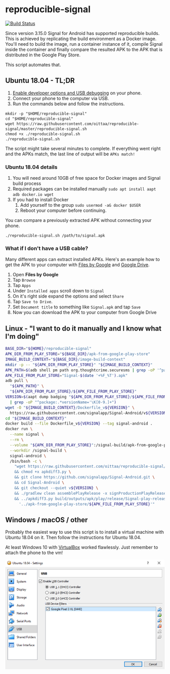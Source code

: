 # reproducible-signal

[![Build Status](https://travis-ci.org/oittaa/reproducible-signal.svg)](https://travis-ci.org/oittaa/reproducible-signal)

Since version 3.15.0 Signal for Android has supported reproducible builds. This is achieved by replicating the build environment as a Docker image. You'll need to build the image, run a container instance of it, compile Signal inside the container and finally compare the resulted APK to the APK that is distributed in the Google Play Store.

This script automates that.

## Ubuntu 18.04 - TL;DR

1. [Enable developer options and USB debugging](https://developer.android.com/studio/debug/dev-options#enable) on your phone.
2. Connect your phone to the computer via USB.
3. Run the commands below and follow the instructions.
```
mkdir -p "$HOME/reproducible-signal"
cd "$HOME/reproducible-signal"
wget https://raw.githubusercontent.com/oittaa/reproducible-signal/master/reproducible-signal.sh
chmod +x ./reproducible-signal.sh
./reproducible-signal.sh
```

The script might take several minutes to complete. If everything went right and the APKs match, the last line of output will be `APKs match!`

### Ubuntu 18.04 details

1. You will need around 10GB of free space for Docker images and Signal build process
2. Required packages can be installed manually `sudo apt install aapt adb docker.io wget`
3. If you had to install Docker
    1. Add yourself to the group `sudo usermod -aG docker $USER`
    2. Reboot your computer before continuing.

You can compare a previously extracted APK without connecting your phone.
```
./reproducible-signal.sh /path/to/signal.apk
```

### What if I don't have a USB cable?

Many different apps can extract installed APKs. Here's an example how to get the APK to your computer with [Files by Google](https://play.google.com/store/apps/details?id=com.google.android.apps.nbu.files) and [Google Drive](https://play.google.com/store/apps/details?id=com.google.android.apps.docs).

1. Open **Files by Google**
2. Tap `Browse`
3. Tap `Apps`
4. Under `Installed apps` scroll down to `Signal`
5. On it's right side expand the options and select `Share`
6. Tap `Save to Drive`.
7. Set `Document title` to something like `Signal.apk` and tap `Save`
8. Now you can download the APK to your computer from Google Drive

## Linux - "I want to do it manually and I know what I'm doing"

```bash
BASE_DIR="${HOME}/reproducible-signal"
APK_DIR_FROM_PLAY_STORE="${BASE_DIR}/apk-from-google-play-store"
IMAGE_BUILD_CONTEXT="${BASE_DIR}/image-build-context"
mkdir -p -- "${APK_DIR_FROM_PLAY_STORE}" "${IMAGE_BUILD_CONTEXT}"
APK_PATH=$(adb shell pm path org.thoughtcrime.securesms | grep -oP '^package:\K.*/base.apk$')
APK_FILE_FROM_PLAY_STORE="Signal-$(date '+%F_%T').apk"
adb pull \
  "${APK_PATH}" \
  "${APK_DIR_FROM_PLAY_STORE}/${APK_FILE_FROM_PLAY_STORE}"
VERSION=$(aapt dump badging "${APK_DIR_FROM_PLAY_STORE}/${APK_FILE_FROM_PLAY_STORE}" \
  | grep -oP "^package:.*versionName='\K[0-9.]+")
wget -O "${IMAGE_BUILD_CONTEXT}/Dockerfile_v${VERSION}" \
  https://raw.githubusercontent.com/signalapp/Signal-Android/v${VERSION}/Dockerfile
cd "${IMAGE_BUILD_CONTEXT}"
docker build --file Dockerfile_v${VERSION} --tag signal-android .
docker run \
  --name signal \
  --rm \
  --volume "${APK_DIR_FROM_PLAY_STORE}":/signal-build/apk-from-google-play-store \
  --workdir /signal-build \
  signal-android \
  /bin/bash -c \
    "wget https://raw.githubusercontent.com/oittaa/reproducible-signal/master/apkdiff3.py \
    && chmod +x apkdiff3.py \
    && git clone https://github.com/signalapp/Signal-Android.git \
    && cd Signal-Android \
    && git checkout --quiet v${VERSION} \
    && ./gradlew clean assemblePlayRelease -x signProductionPlayRelease \
    && ../apkdiff3.py build/outputs/apk/play/release/Signal-play-release-unsigned-${VERSION}.apk \
      '../apk-from-google-play-store/${APK_FILE_FROM_PLAY_STORE}'"
```

## Windows / macOS / other

Probably the easiest way to use this script is to install a virtual machine with Ubuntu 18.04 on it. Then follow the instructions for Ubuntu 18.04.

At least Windows 10 with [VirtualBox](https://www.virtualbox.org/wiki/Downloads) worked flawlessly. Just remember to attach the phone to the vm!

![VirtualBox Settings](https://raw.githubusercontent.com/oittaa/reproducible-signal/master/VirtualBox-Settings-USB.png)
